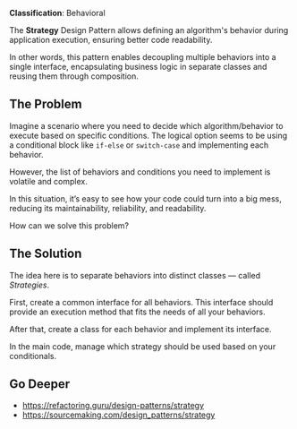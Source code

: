 **Classification**: Behavioral

The **Strategy** Design Pattern allows defining an algorithm's behavior during application execution, ensuring better code readability.

In other words, this pattern enables decoupling multiple behaviors into a single interface, encapsulating business logic in separate classes and reusing them through composition.

## The Problem

Imagine a scenario where you need to decide which algorithm/behavior to execute based on specific conditions. The logical option seems to be using a conditional block like `if-else` or `switch-case` and implementing each behavior.

However, the list of behaviors and conditions you need to implement is volatile and complex.

In this situation, it’s easy to see how your code could turn into a big mess, reducing its maintainability, reliability, and readability.

How can we solve this problem?

## The Solution

The idea here is to separate behaviors into distinct classes — called *Strategies*.

First, create a common interface for all behaviors. This interface should provide an execution method that fits the needs of all your behaviors.

After that, create a class for each behavior and implement its interface.

In the main code, manage which strategy should be used based on your conditionals.

## Go Deeper

- <https://refactoring.guru/design-patterns/strategy>
- <https://sourcemaking.com/design_patterns/strategy>